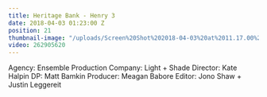 ```yaml
---
title: Heritage Bank - Henry 3
date: 2018-04-03 01:23:00 Z
position: 21
thumbnail-image: "/uploads/Screen%20Shot%202018-04-03%20at%2011.17.00%20am.png"
video: 262905620
---
```


Agency: Ensemble
Production Company: Light + Shade
Director: Kate Halpin
DP: Matt Bamkin
Producer: Meagan Babore
Editor: Jono Shaw + Justin Leggereit